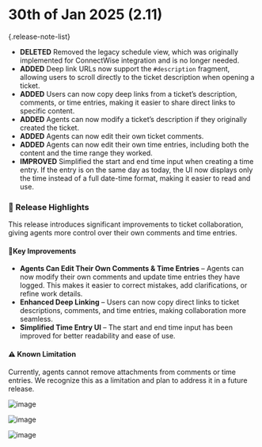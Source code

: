 # 30th of Jan 2025 (2.11)
{.release-note-list}
- **DELETED** Removed the legacy schedule view, which was originally implemented for ConnectWise integration and is no longer needed.  
- **ADDED** Deep link URLs now support the `#description` fragment, allowing users to scroll directly to the ticket description when opening a ticket.  
- **ADDED** Users can now copy deep links from a ticket’s description, comments, or time entries, making it easier to share direct links to specific content.  
- **ADDED** Agents can now modify a ticket’s description if they originally created the ticket.  
- **ADDED** Agents can now edit their own ticket comments.  
- **ADDED** Agents can now edit their own time entries, including both the content and the time range they worked.  
- **IMPROVED** Simplified the start and end time input when creating a time entry. If the entry is on the same day as today, the UI now displays only the time instead of a full date-time format, making it easier to read and use.

### 🚀 Release Highlights

This release introduces significant improvements to ticket collaboration, giving agents more control over their own comments and time entries.

#### 🔹Key Improvements
- **Agents Can Edit Their Own Comments & Time Entries** – Agents can now modify their own comments and update time entries they have logged. This makes it easier to correct mistakes, add clarifications, or refine work details.
- **Enhanced Deep Linking** – Users can now copy direct links to ticket descriptions, comments, and time entries, making collaboration more seamless.
- **Simplified Time Entry UI** – The start and end time input has been improved for better readability and ease of use.

#### ⚠️ Known Limitation

Currently, agents cannot remove attachments from comments or time entries. We recognize this as a limitation and plan to address it in a future release.

![image](https://github.com/user-attachments/assets/49b11a21-9f20-4cea-b213-acef240a4939)

![image](https://github.com/user-attachments/assets/2072e7ef-76dc-4d90-8165-5018e2e1b0fc)

![image](https://github.com/user-attachments/assets/0cca7a5c-7663-424b-bc63-c52d8bd66f56)
